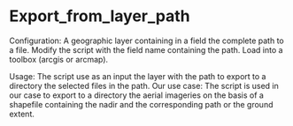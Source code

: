 # Export_from_layer_path

Configuration:
A geographic layer containing in a field the complete path to a file.
Modify the script with the field name containing the path.
Load into a toolbox (arcgis or arcmap).

Usage:
 The script use as an input the layer with the path to export to a directory the selected files in the path.
Our use case:
 The script is used in our case to export to a directory the aerial imageries on the basis of a shapefile containing the nadir and the corresponding path or the ground extent. 
